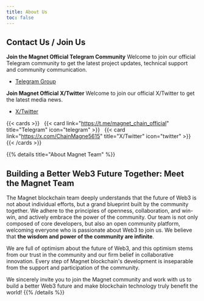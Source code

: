 ```yaml
---
title: About Us
toc: false
---
```

## Contact Us / Join Us

**Join the Magnet Official Telegram Community**
Welcome to join our official Telegram community to get the latest project updates, technical support and community communication.

- [Telegram Group](https://t.me/magnet_chain_official)

**Join Magnet Official X/Twitter**
Welcome to join our official X/Twitter to get the latest media news.

- [X/Twitter](https://x.com/ChainMagne5615)

{{< cards >}}
  {{< card link="https://t.me/magnet_chain_official" title="Telegram" icon="telegram" >}}
  {{< card link="https://x.com/ChainMagne5615" title="X/Twitter" icon="twitter" >}}
{{< /cards >}}

{{% details title="About Magnet Team" %}}
## Building a Better Web3 Future Together: Meet the Magnet Team

The Magnet blockchain team deeply understands that the future of Web3 is not about individual efforts, but a grand blueprint built by the community together. We adhere to the principles of openness, collaboration, and win-win, and actively embrace the power of the community.
Our team is not only composed of core developers, but also an open community platform, welcoming everyone who is passionate about Web3 to join us. We believe that **the wisdom and power of the community are infinite**.

We are full of optimism about the future of Web3, and this optimism stems from our trust in the community and our firm belief in collaborative innovation. Every step of Magnet blockchain's development is inseparable from the support and participation of the community.

We sincerely invite you to join the Magnet community and work with us to build a better Web3 future and make blockchain technology truly benefit the world!
{{% /details %}}
